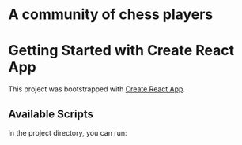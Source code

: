 # A community of chess players
# Getting Started with Create React App

This project was bootstrapped with [Create React App](https://github.com/facebook/create-react-app).

## Available Scripts

In the project directory, you can run:

